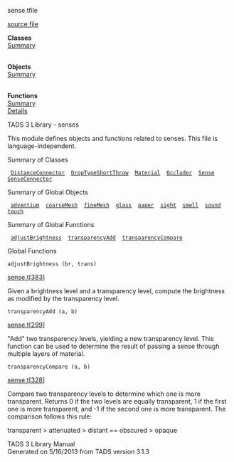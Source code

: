 <span class="title">sense.t</span><span class="type">file</span>

[source file](../source/sense.t.html)

**Classes**  
[Summary](#_ClassSummary_)  
 

**Objects**  
[Summary](#_ObjectSummary_)  
 

**Functions**  
[Summary](#_FunctionSummary_)  
[Details](#_Functions_)

<div class="fdesc">

TADS 3 Library - senses

This module defines objects and functions related to senses. This file
is language-independent.

</div>

<span id="_ClassSummary_"></span>

<div class="mjhd">

<span class="hdln">Summary of Classes</span>  

</div>

` `[`DistanceConnector`](../object/DistanceConnector.html)`  `[`DropTypeShortThrow`](../object/DropTypeShortThrow.html)`  `[`Material`](../object/Material.html)`  `[`Occluder`](../object/Occluder.html)`  `[`Sense`](../object/Sense.html)`  `[`SenseConnector`](../object/SenseConnector.html)`  `
<span id="_ObjectSummary_"></span>

<div class="mjhd">

<span class="hdln">Summary of Global Objects</span>  

</div>

` `[`adventium`](../object/adventium.html)`  `[`coarseMesh`](../object/coarseMesh.html)`  `[`fineMesh`](../object/fineMesh.html)`  `[`glass`](../object/glass.html)`  `[`paper`](../object/paper.html)`  `[`sight`](../object/sight.html)`  `[`smell`](../object/smell.html)`  `[`sound`](../object/sound.html)`  `[`touch`](../object/touch.html)`  `
<span id="FunctionSummary_"></span>

<div class="mjhd">

<span class="hdln">Summary of Global Functions</span>  

</div>

` `[`adjustBrightness`](#adjustBrightness)`  `[`transparencyAdd`](#transparencyAdd)`  `[`transparencyCompare`](#transparencyCompare)`  `

<span id="_Functions_"></span>

<div class="mjhd">

<span class="hdln">Global Functions</span>  

</div>

<span id="adjustBrightness"></span>

`adjustBrightness (br, trans)`

[sense.t](../file/sense.t.html)\[[383](../source/sense.t.html#383)\]

<div class="desc">

Given a brightness level and a transparency level, compute the
brightness as modified by the transparency level.

</div>

<span id="transparencyAdd"></span>

`transparencyAdd (a, b)`

[sense.t](../file/sense.t.html)\[[299](../source/sense.t.html#299)\]

<div class="desc">

"Add" two transparency levels, yielding a new transparency level. This
function can be used to determine the result of passing a sense through
multiple layers of material.

</div>

<span id="transparencyCompare"></span>

`transparencyCompare (a, b)`

[sense.t](../file/sense.t.html)\[[328](../source/sense.t.html#328)\]

<div class="desc">

Compare two transparency levels to determine which one is more
transparent. Returns 0 if the two levels are equally transparent, 1 if
the first one is more transparent, and -1 if the second one is more
transparent. The comparison follows this rule:

transparent \> attenuated \> distant == obscured \> opaque

</div>

<div class="ftr">

TADS 3 Library Manual  
Generated on 5/16/2013 from TADS version 3.1.3

</div>
